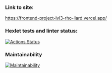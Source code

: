### Link to site:
https://frontend-project-lvl3-rho-liard.vercel.app/

### Hexlet tests and linter status:
[![Actions Status](https://github.com/vancomm/frontend-project-lvl3/workflows/hexlet-check/badge.svg)](https://github.com/vancomm/frontend-project-lvl3/actions)

### Maintainability
[![Maintainability](https://api.codeclimate.com/v1/badges/1c1de72eb675033db018/maintainability)](https://codeclimate.com/github/vancomm/frontend-project-lvl3/maintainability)

<!-- 
### Test Coverage
[![Test Coverage](https://api.codeclimate.com/v1/badges/1c1de72eb675033db018/test_coverage)](https://codeclimate.com/github/vancomm/frontend-project-lvl3/test_coverage) -->